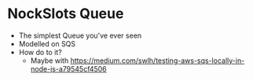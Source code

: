 # NockSlots Queue

- The simplest Queue you've ever seen
- Modelled on SQS
- How do to it?
  - Maybe with https://medium.com/swlh/testing-aws-sqs-locally-in-node-js-a79545cf4506

